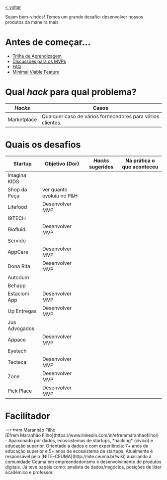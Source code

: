 [< voltar](https://productsandhacks.com)

Sejam bem-vindos! Temos um grande desafio: desenvolver nossos produtos da maneira mais 

# Antes de começar...

  - [Trilha de Aprendizagem](https://universidadeagora.com/trilha-de-aprendizagem-products-and-hacks/)
  - [Discussões para os MVPs](https://comunidade.universidadeagora.com/tags/mvp)
  - [FAQ](https://productsandhacks.com/#faq)
  - [Minimal Viable Feature](https://www.youtube.com/watch?v=DEXNf2xjyRw)
  
# Qual _hack_ para qual problema?

_Hacks_ | Casos | 
------------- | ------------- | 
Marketplace | Qualquer caso de vários fornecedores para vários clientes. |

# Quais os desafios
Startup         | Objetivo (Dor) | _Hacks_ sugeridos | Na prática o que aconteceu |
------------ | ------------- | ------------- | ------------- | 
Imagina KIDS | | | |
Shop da Peça | ver quanto evoluiu no P&H | | | 
Lifefood | Desenvolver MVP| | |
I9TECH | | | |
Biofluid | Desenvolver MVP | | |
Servido | | | |
AppCare | Desenvolver MVP | | |
Dona Rita | Desenvolver MVP | | |
Autodum | | | |
Behapp | | | |
Estacioni App | Desenvolver MVP | | |
Up Entregas | Desenvolver MVP | | |
Jus Advogados | | | |
Appace | Desenvolver MVP | | |
Eyetech | | | |
Tecteca | Desenvolver MVP | | |
Zone | Desenvolver MVP| | |
Pick Place | Desenvolver MVP | | |

# Facilitador
<img style="vertical-align: middle; border-radius: 50%; display: block; margin-left: auto; margin-right: auto;" src="https://github.com/nite-ceuma/products-and-hacks/raw/gh-pages/img/efrem_maranhao_filho.png" alt="Éfrem Maranhão Filho">
[Éfrem Maranhão Filho](https://www.linkedin.com/in/efremmaranhaofilho/) - Apaixonado por dados, ecossistemas de startups, *hacking* (cívico) e educação superior. Orientado a dados e com experiência: 7+ anos de educação superior e 5+ anos de ecossistema de startups. Atualmente é responsável pelo [NITE-CEUMA](http://nite.ceuma.br/wiki) auxiliando a comunidade Ceuma em empreendedorismo e desenvolvimento de produtos digitais. Já teve papéis como: analista de dados/negócios, posições de líder acadêmico e professor.
